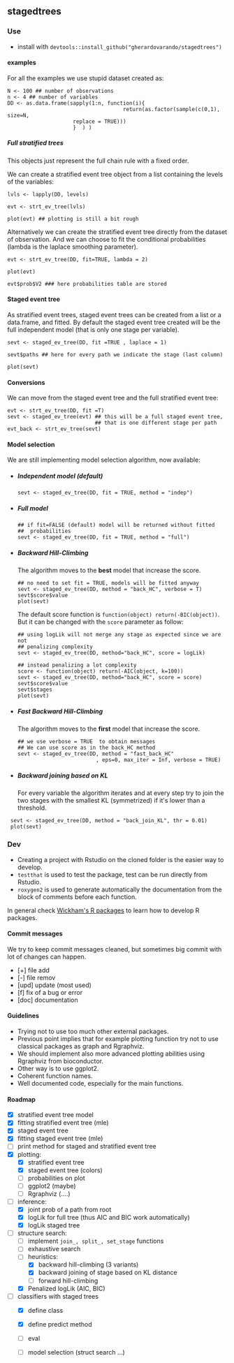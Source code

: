 ## stagedtrees 

### Use

- install with
  `devtools::install_github("gherardovarando/stagedtrees")`


#### examples

For all the examples we use stupid dataset created as:

```
N <- 100 ## number of observations
n <- 4 ## number of variables
DD <- as.data.frame(sapply(1:n, function(i){
                                     return(as.factor(sample(c(0,1), size=N,
				     replace = TRUE)))
				     }  ) )
```

##### Full stratified trees 

This objects just represent the full chain rule with a fixed order.

We can create a stratified event tree object from a list containing the
levels of the variables:
``` 
lvls <- lapply(DD, levels)

evt <- strt_ev_tree(lvls)

plot(evt) ## plotting is still a bit rough 
```

Alternatively we can create the stratified event tree directly from the
dataset of observation. And we can choose to fit the conditional
probabilities (lambda is the laplace smoothing parameter).

```
evt <- strt_ev_tree(DD, fit=TRUE, lambda = 2)

plot(evt)

evt$prob$V2 ### here probabilities table are stored
```


#### Staged event tree

As stratified event trees, staged event trees can be created from a list or
a data.frame, and fitted. By default the staged event tree created will be
the full independent model (that is only one stage per variable). 

```
sevt <- staged_ev_tree(DD, fit =TRUE , laplace = 1)

sevt$paths ## here for every path we indicate the stage (last column)

plot(sevt)
```

#### Conversions

We can move from the staged event tree and the full stratified event tree:
```
evt <- strt_ev_tree(DD, fit =T)
sevt <- staged_ev_tree(evt) ## this will be a full staged event tree,
                            ## that is one different stage per path
evt_back <- strt_ev_tree(sevt)
```
#### Model selection

We are still implementing model selection algorithm, now available:

- ##### Independent model (default) 
  ```
  sevt <- staged_ev_tree(DD, fit = TRUE, method = "indep")
  ```
- ##### Full model 
  ```
  ## if fit=FALSE (default) model will be returned without fitted
  ##  probabilities
  sevt <- staged_ev_tree(DD, fit = TRUE, method = "full")
  ```
- ##### Backward Hill-Climbing

  The algorithm moves to the **best** model that increase the score.
  ```
  ## no need to set fit = TRUE, models will be fitted anyway
  sevt <- staged_ev_tree(DD, method = "back_HC", verbose = T)
  sevt$score$value
  plot(sevt)
  ```
  The default score function is `function(object) return(-BIC(object))`. 
  But it can be changed with the `score` parameter as follow:

  ```
  ## using logLik will not merge any stage as expected since we are not
  ## penalizing complexity 
  sevt <- staged_ev_tree(DD, method="back_HC", score = logLik)

  ## instead penalizing a lot complexity
  score <- function(object) return(-AIC(object, k=100))
  sevt <- staged_ev_tree(DD, method="back_HC", score = score)
  sevt$score$value
  sevt$stages
  plot(sevt)
  ```


- ##### Fast Backward Hill-Climbing
  
  The algorithm moves to the **first** model that increase the score.
  ```
  ## we use verbose = TRUE  to obtain messages 
  ## We can use score as in the back_HC method
  sevt <- staged_ev_tree(DD, method = "fast_back_HC"
                           , eps=0, max_iter = Inf, verbose = TRUE)  
  ```

- ##### Backward joining based on KL
  For every variable the algorithm iterates and at every step try to join the two stages with the smallest KL (symmetrized) if it's lower than a threshold. 
```
 sevt <- staged_ev_tree(DD, method = "back_join_KL", thr = 0.01)
 plot(sevt) 
``` 



  ### Dev

- Creating a project with Rstudio on the cloned folder is the easier way to
develop. 
- `testthat` is used to test the package, test can be run directly from
Rstudio.
- `roxygen2` is used to generate automatically the documentation from the
  block of comments before each function.

In general check [Wickham's R packages](http://r-pkgs.had.co.nz/) to learn
how to develop R packages. 


####  Commit messages

We try to keep commit messages cleaned, but sometimes big commit with lot of
changes can happen. 

- [+] file add 
- [-] file remov
- [upd] update (most used)
- [f] fix of a bug or error
- [doc] documentation

#### Guidelines

- Trying not to use too much other external packages.
- Previous point implies that for example plotting function try not to use
  classical packages as graph and Rgraphviz. 
- We should implement also more advanced plotting abilities using Rgraphviz
  from bioconductor. 
- Other way is to use ggplot2. 
- Coherent function names. 
- Well documented code, especially for the main functions.

#### Roadmap 

- [x] stratified event tree model 
- [x] fitting stratified event tree (mle)
- [x] staged event tree
- [x] fitting staged event tree (mle)
- [ ] print method for staged and stratified event tree
- [x] plotting: 
    * [x] stratified event tree
    * [x] staged event tree (colors)
    * [ ] probabilities on plot
    * [ ] ggplot2 (maybe) 
    * [ ] Rgraphviz (....) 
- [ ] inference:
    * [x] joint prob of a path from root 
    * [x] logLik for full tree (thus AIC and BIC work automatically)
    * [x] logLik staged tree 
- [ ] structure search:
    * [ ] implement ``join_, split_, set_stage`` functions
    * [ ] exhaustive search 
    * [ ] heuristics:
        - [x] backward hill-climbing (3 variants)
        - [x] backward joining of stage based on KL distance
        - [ ] forward hill-climbing
    * [x] Penalized logLik (AIC, BIC)
- [ ] classifiers with staged trees 
    * [x] define class 
    * [x] define predict method
    * [ ] eval 
    * [ ] model selection (struct search ...)


